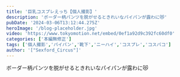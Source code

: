 ```yaml
---
title: '巨乳コスプレえっち【個人撮影】'
description: 'ボーダー柄パンツを脱がせるときれいなパイパンが露わに😻'
pubDate: '2024-03-06T13:12:44.275Z'
heroImage: '/blog-placeholder.jpg'
video: 'https://www.tokyomotion.net/embed/0ef1a92d9c392fc60df0'
categories: ['本編無修正']
tags: ['個人撮影','パイパン','靴下','ニーハイ','コスプレ','コスパコ']
author: '["Sexford_Circus"]'
---
```


ボーダー柄パンツを脱がせるときれいなパイパンが露わに😻




